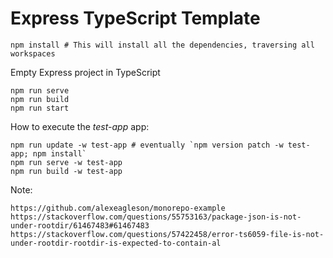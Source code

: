 # Express TypeScript Template

    npm install # This will install all the dependencies, traversing all workspaces

Empty Express project in TypeScript

    npm run serve
    npm run build
    npm run start


How to execute the _test-app_ app:

    npm run update -w test-app # eventually `npm version patch -w test-app; npm install`
    npm run serve -w test-app
    npm run build -w test-app

Note:

    https://github.com/alexeagleson/monorepo-example
    https://stackoverflow.com/questions/55753163/package-json-is-not-under-rootdir/61467483#61467483
    https://stackoverflow.com/questions/57422458/error-ts6059-file-is-not-under-rootdir-rootdir-is-expected-to-contain-al